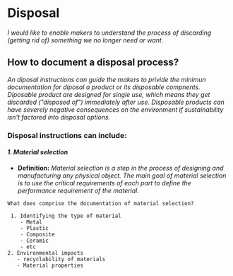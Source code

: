 # **Disposal**

*I would like to enable makers to understand the process of discarding (getting rid of) something we no longer need or want.* 

## **How to document a disposal process?**

*An diposal instructions can guide the makers to privide the minimun documentation for diposal a product or its disposable compnents.*
*Diposable product are designed for single use, which means they get discarded ("disposed of") immediately after use. Disposable products can have severely negative consequences on the environment if sustainability isn't factored into disposal options.*

 ### **Disposal instructions can include:** 

#### *1. Material selection*

 - **Definition:** *Material selection is a step in the process of designing and manufacturing any physical object. The main goal of material selection is to use the critical requirements of each part to define the performance requirement of the material.*

```
What does comprise the documentation of material selection?

 1. Identifying the type of material
    - Metal
    - Plastic
    - Composite
    - Ceramic
    - etc
2. Environmental impacts
   - recyclability of materials
   - Material properties  
```
